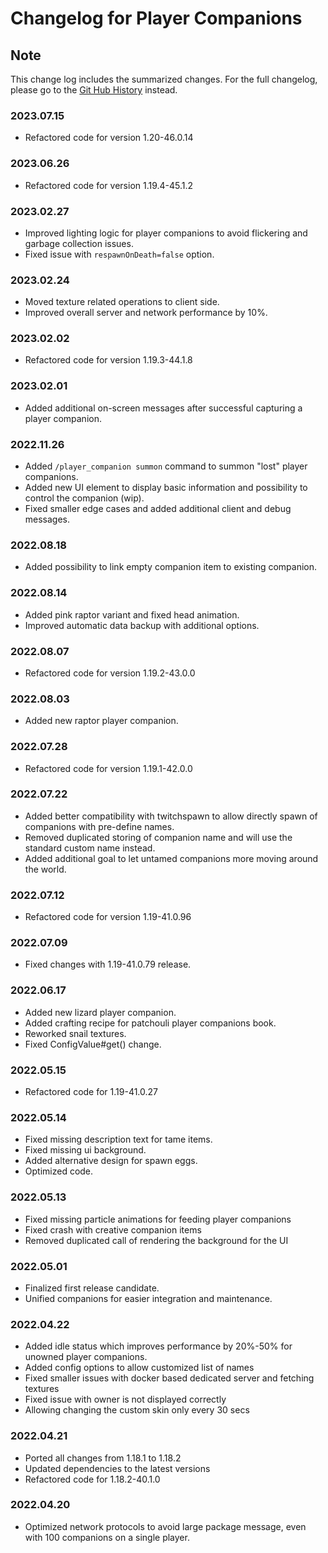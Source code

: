# Changelog for Player Companions

## Note

This change log includes the summarized changes.
For the full changelog, please go to the [Git Hub History][history] instead.

### 2023.07.15

- Refactored code for version 1.20-46.0.14

### 2023.06.26

- Refactored code for version 1.19.4-45.1.2

### 2023.02.27

- Improved lighting logic for player companions to avoid flickering and garbage collection issues.
- Fixed issue with `respawnOnDeath=false` option.

### 2023.02.24

- Moved texture related operations to client side.
- Improved overall server and network performance by 10%.

### 2023.02.02

- Refactored code for version 1.19.3-44.1.8

### 2023.02.01

- Added additional on-screen messages after successful capturing a player companion.

### 2022.11.26

- Added `/player_companion summon` command to summon "lost" player companions.
- Added new UI element to display basic information and possibility to control the companion (wip).
- Fixed smaller edge cases and added additional client and debug messages.

### 2022.08.18

- Added possibility to link empty companion item to existing companion.

### 2022.08.14

- Added pink raptor variant and fixed head animation.
- Improved automatic data backup with additional options.

### 2022.08.07

- Refactored code for version 1.19.2-43.0.0

### 2022.08.03

- Added new raptor player companion.

### 2022.07.28

- Refactored code for version 1.19.1-42.0.0

### 2022.07.22

- Added better compatibility with twitchspawn to allow directly spawn of companions with pre-define names.
- Removed duplicated storing of companion name and will use the standard custom name instead.
- Added additional goal to let untamed companions more moving around the world.

### 2022.07.12

- Refactored code for version 1.19-41.0.96

### 2022.07.09

- Fixed changes with 1.19-41.0.79 release.

### 2022.06.17

- Added new lizard player companion.
- Added crafting recipe for patchouli player companions book.
- Reworked snail textures.
- Fixed ConfigValue#get() change.

### 2022.05.15

- Refactored code for 1.19-41.0.27

### 2022.05.14

- Fixed missing description text for tame items.
- Fixed missing ui background.
- Added alternative design for spawn eggs.
- Optimized code.

### 2022.05.13

- Fixed missing particle animations for feeding player companions
- Fixed crash with creative companion items
- Removed duplicated call of rendering the background for the UI

### 2022.05.01

- Finalized first release candidate.
- Unified companions for easier integration and maintenance.

### 2022.04.22

- Added idle status which improves performance by 20%-50% for unowned player companions.
- Added config options to allow customized list of names
- Fixed smaller issues with docker based dedicated server and fetching textures
- Fixed issue with owner is not displayed correctly
- Allowing changing the custom skin only every 30 secs

### 2022.04.21

- Ported all changes from 1.18.1 to 1.18.2
- Updated dependencies to the latest versions
- Refactored code for 1.18.2-40.1.0

### 2022.04.20

- Optimized network protocols to avoid large package message, even with 100 companions on a single player.

[history]: https://github.com/MarkusBordihn/BOs-Player-Companions/commits/
